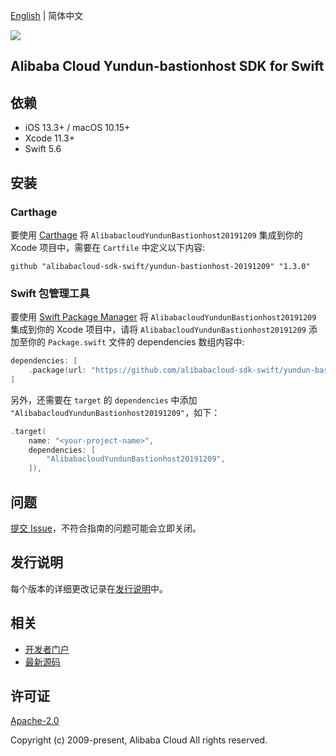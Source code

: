[English](README.md) | 简体中文

![](https://aliyunsdk-pages.alicdn.com/icons/AlibabaCloud.svg)

## Alibaba Cloud Yundun-bastionhost SDK for Swift

## 依赖

- iOS 13.3+ / macOS 10.15+
- Xcode 11.3+
- Swift 5.6

## 安装

### Carthage

要使用 [Carthage](https://github.com/Carthage/Carthage) 将 `AlibabacloudYundunBastionhost20191209` 集成到你的 Xcode 项目中，需要在 `Cartfile` 中定义以下内容:

```ogdl
github "alibabacloud-sdk-swift/yundun-bastionhost-20191209" "1.3.0"
```

### Swift 包管理工具

要使用 [Swift Package Manager](https://swift.org/package-manager/) 将 `AlibabacloudYundunBastionhost20191209` 集成到你的 Xcode 项目中，请将 `AlibabacloudYundunBastionhost20191209` 添加至你的 `Package.swift` 文件的 dependencies 数组内容中:

```swift
dependencies: [
    .package(url: "https://github.com/alibabacloud-sdk-swift/yundun-bastionhost-20191209.git", from: "1.3.0")
]
```

另外，还需要在 `target` 的 `dependencies` 中添加 `"AlibabacloudYundunBastionhost20191209"`，如下：

```swift
.target(
    name: "<your-project-name>",
    dependencies: [
        "AlibabacloudYundunBastionhost20191209",
    ]),
```

## 问题

[提交 Issue](https://github.com/alibabacloud-sdk-swift/yundun-bastionhost-20191209/issues/new)，不符合指南的问题可能会立即关闭。

## 发行说明

每个版本的详细更改记录在[发行说明](./ChangeLog.txt)中。

## 相关

* [开发者门户](https://next.api.aliyun.com/home)
* [最新源码](https://github.com/alibabacloud-sdk-swift/yundun-bastionhost-20191209)

## 许可证

[Apache-2.0](http://www.apache.org/licenses/LICENSE-2.0)

Copyright (c) 2009-present, Alibaba Cloud All rights reserved.
